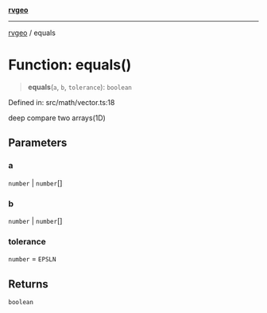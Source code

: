 [**rvgeo**](../README.md)

***

[rvgeo](../globals.md) / equals

# Function: equals()

> **equals**(`a`, `b`, `tolerance`): `boolean`

Defined in: src/math/vector.ts:18

deep compare two arrays(1D)

## Parameters

### a

`number` | `number`[]

### b

`number` | `number`[]

### tolerance

`number` = `EPSLN`

## Returns

`boolean`
